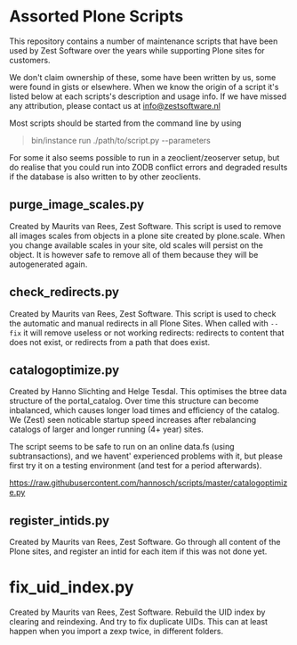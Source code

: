 # Assorted Plone Scripts

This repository contains a number of maintenance scripts that have been used by Zest Software over the years while supporting Plone sites for customers.

We don't claim ownership of these, some have been written by us, some were
found in gists or elsewhere. When we know the origin of a script it's listed
below at each scripts's description and usage info. If we have missed any
attribution, please contact us at info@zestsoftware.nl

Most scripts should be started from the command line by using

> bin/instance run ./path/to/script.py --parameters

For some it also seems possible to run in a zeoclient/zeoserver setup, but
do realise that you could run into ZODB conflict errors and degraded results if the database is also written to by other zeoclients.

## purge_image_scales.py

Created by Maurits van Rees, Zest Software. This script is used to remove all images scales from objects in a plone site created by plone.scale. When you change available scales in your site, old scales will persist on the object. It is however safe to remove all of them because they will be autogenerated again.

## check_redirects.py

Created by Maurits van Rees, Zest Software. This script is used to check the automatic and manual redirects in all Plone Sites.
When called with `--fix` it will remove useless or not working redirects: redirects to content that does not exist, or redirects from a path that does exist.

## catalogoptimize.py

Created by Hanno Slichting and Helge Tesdal. This optimises the btree data structure of the portal_catalog. Over time this structure can become inbalanced, which causes longer load times
and efficiency of the catalog. We (Zest) seen noticable startup speed increases after rebalancing catalogs of larger
and longer running (4+ year) sites.

The script seems to be safe to run on an online data.fs (using subtransactions), and we havent' experienced problems with it, but please first try it on a testing environment (and test for a period afterwards).

https://raw.githubusercontent.com/hannosch/scripts/master/catalogoptimize.py

## register_intids.py

Created by Maurits van Rees, Zest Software.
Go through all content of the Plone sites, and register an intid for each item if this was not done yet.

# fix_uid_index.py

Created by Maurits van Rees, Zest Software.
Rebuild the UID index by clearing and reindexing.
And try to fix duplicate UIDs.
This can at least happen when you import a zexp twice, in different folders.
